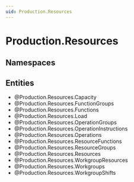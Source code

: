 ```yaml
---
uid: Production.Resources
---
```

# Production.Resources

## Namespaces

## Entities
- @Production.Resources.Capacity  
- @Production.Resources.FunctionGroups  
- @Production.Resources.Functions  
- @Production.Resources.Load  
- @Production.Resources.OperationGroups  
- @Production.Resources.OperationInstructions  
- @Production.Resources.Operations  
- @Production.Resources.ResourceFunctions  
- @Production.Resources.ResourceGroups  
- @Production.Resources.Resources  
- @Production.Resources.WorkgroupResources  
- @Production.Resources.Workgroups  
- @Production.Resources.WorkgroupShifts  

